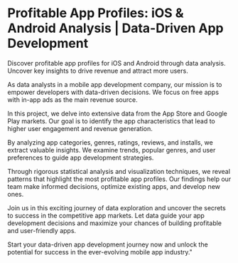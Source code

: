 # Profitable App Profiles: iOS & Android Analysis | Data-Driven App Development
Discover profitable app profiles for iOS and Android through data analysis. Uncover key insights to drive revenue and attract more users.

As data analysts in a mobile app development company, our mission is to empower developers with data-driven decisions. We focus on free apps with in-app ads as the main revenue source.

In this project, we delve into extensive data from the App Store and Google Play markets. Our goal is to identify the app characteristics that lead to higher user engagement and revenue generation.

By analyzing app categories, genres, ratings, reviews, and installs, we extract valuable insights. We examine trends, popular genres, and user preferences to guide app development strategies.

Through rigorous statistical analysis and visualization techniques, we reveal patterns that highlight the most profitable app profiles. Our findings help our team make informed decisions, optimize existing apps, and develop new ones.

Join us in this exciting journey of data exploration and uncover the secrets to success in the competitive app markets. Let data guide your app development decisions and maximize your chances of building profitable and user-friendly apps.

Start your data-driven app development journey now and unlock the potential for success in the ever-evolving mobile app industry."
